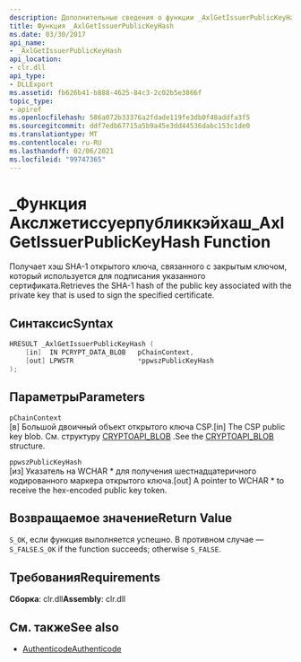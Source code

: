 ```yaml
---
description: Дополнительные сведения о функции _AxlGetIssuerPublicKeyHash
title: Функция _AxlGetIssuerPublicKeyHash
ms.date: 03/30/2017
api_name:
- _AxlGetIssuerPublicKeyHash
api_location:
- clr.dll
api_type:
- DLLExport
ms.assetid: fb626b41-b888-4625-84c3-2c02b5e3866f
topic_type:
- apiref
ms.openlocfilehash: 586a072b33376a2fdade119fe3db0f48addfa3f5
ms.sourcegitcommit: ddf7edb67715a5b9a45e3dd44536dabc153c1de0
ms.translationtype: MT
ms.contentlocale: ru-RU
ms.lasthandoff: 02/06/2021
ms.locfileid: "99747365"
---
```

# <a name="_axlgetissuerpublickeyhash-function"></a><span data-ttu-id="2c40a-103">\_Функция Акслжетиссуерпубликкэйхаш</span><span class="sxs-lookup"><span data-stu-id="2c40a-103">\_AxlGetIssuerPublicKeyHash Function</span></span>

<span data-ttu-id="2c40a-104">Получает хэш SHA-1 открытого ключа, связанного с закрытым ключом, который используется для подписания указанного сертификата.</span><span class="sxs-lookup"><span data-stu-id="2c40a-104">Retrieves the SHA-1 hash of the public key associated with the private key that is used to sign the specified certificate.</span></span>

## <a name="syntax"></a><span data-ttu-id="2c40a-105">Синтаксис</span><span class="sxs-lookup"><span data-stu-id="2c40a-105">Syntax</span></span>

```cpp
HRESULT _AxlGetIssuerPublicKeyHash (
    [in]  IN PCRYPT_DATA_BLOB   pChainContext,
    [out] LPWSTR                *ppwszPublicKeyHash
);
```

## <a name="parameters"></a><span data-ttu-id="2c40a-106">Параметры</span><span class="sxs-lookup"><span data-stu-id="2c40a-106">Parameters</span></span>

 `pChainContext`\
 <span data-ttu-id="2c40a-107">[в] Большой двоичный объект открытого ключа CSP.</span><span class="sxs-lookup"><span data-stu-id="2c40a-107">[in] The CSP public key blob.</span></span> <span data-ttu-id="2c40a-108">См. структуру [CRYPTOAPI_BLOB](/windows/win32/api/dpapi/ns-dpapi-crypt_integer_blob) .</span><span class="sxs-lookup"><span data-stu-id="2c40a-108">See the [CRYPTOAPI_BLOB](/windows/win32/api/dpapi/ns-dpapi-crypt_integer_blob) structure.</span></span>

 `ppwszPublicKeyHash`\
 <span data-ttu-id="2c40a-109">[из] Указатель на WCHAR \* для получения шестнадцатеричного кодированного маркера открытого ключа.</span><span class="sxs-lookup"><span data-stu-id="2c40a-109">[out] A pointer to WCHAR \* to receive the hex-encoded public key token.</span></span>

## <a name="return-value"></a><span data-ttu-id="2c40a-110">Возвращаемое значение</span><span class="sxs-lookup"><span data-stu-id="2c40a-110">Return Value</span></span>

 <span data-ttu-id="2c40a-111">`S_OK`, если функция выполняется успешно. В противном случае — `S_FALSE`.</span><span class="sxs-lookup"><span data-stu-id="2c40a-111">`S_OK` if the function succeeds; otherwise `S_FALSE`.</span></span>

## <a name="requirements"></a><span data-ttu-id="2c40a-112">Требования</span><span class="sxs-lookup"><span data-stu-id="2c40a-112">Requirements</span></span>

<span data-ttu-id="2c40a-113">**Сборка**: clr.dll</span><span class="sxs-lookup"><span data-stu-id="2c40a-113">**Assembly**: clr.dll</span></span>

## <a name="see-also"></a><span data-ttu-id="2c40a-114">См. также</span><span class="sxs-lookup"><span data-stu-id="2c40a-114">See also</span></span>

- [<span data-ttu-id="2c40a-115">Authenticode</span><span class="sxs-lookup"><span data-stu-id="2c40a-115">Authenticode</span></span>](index.md)
